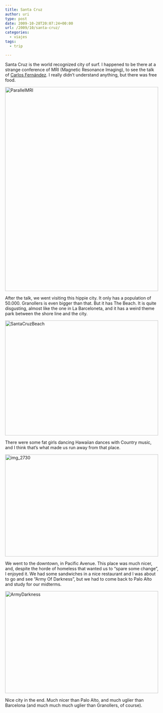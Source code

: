 ```yaml
---
title: Santa Cruz
author: uri
type: post
date: 2009-10-28T20:07:24+00:00
url: /2009/10/santa-cruz/
categories:
  - viajes
tags:
  - trip

---
```

Santa Cruz is the world recognized city of surf. I happened to be there at a strange conference of MRI (Magnetic Resonance Imaging), to see the talk of [Carlos Fernández][1]. I really didn&#8217;t understand anything, but there was free food.

[<img src="/wp-content/uploads/2009/10/img_01201-500x666.jpg" alt="ParallelMRI" title="ParallelMRI" width="500" height="666" class="aligncenter size-medium wp-image-609" />][2]

After the talk, we went visiting this hippie city. It only has a population of 50.000. Granollers is even bigger than that. But it has The Beach. It is quite disgusting, almost like the one in La Barceloneta, and it has a weird theme park between the shore line and the city.

[<img src="/wp-content/uploads/2009/10/img_0122-500x375.jpg" alt="SantaCruzBeach" title="SantaCruzBeach" width="500" height="375" class="aligncenter size-medium wp-image-610" />][3]

There were some fat girls dancing Hawaiian dances with Country music, and I think that&#8217;s what made us run away from that place. 

[<img src="/wp-content/uploads/2009/10/img_2730-500x333.jpg" alt="img_2730" title="img_2730" width="500" height="333" class="aligncenter size-medium wp-image-611" />][4]

We went to the downtown, in Pacific Avenue. This place was much nicer, and, despite the horde of homeless that wanted us to &#8220;spare some change&#8221;, I enjoyed it. We had some sandwiches in a nice restaurant and I was about to go and see &#8220;Army Of Darkness&#8221;, but we had to come back to Palo Alto and study for our midterms.

[<img src="/wp-content/uploads/2009/10/img_2733-500x333.jpg" alt="ArmyDarkness" title="ArmyDarkness" width="500" height="333" class="aligncenter size-medium wp-image-612" />][5]

Nice city in the end. Much nicer than Palo Alto, and much uglier than Barcelona (and much much much uglier than Granollers, of course).

 [1]: http://paletosignorantes.blogspot.com/search/label/sleeve_of_wizard
 [2]: /wp-content/uploads/2009/10/img_01201.jpg
 [3]: /wp-content/uploads/2009/10/img_0122.jpg
 [4]: /wp-content/uploads/2009/10/img_2730.jpg
 [5]: /wp-content/uploads/2009/10/img_2733.jpg